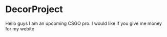 # DecorProject
Hello guys
I am an upcoming CSGO pro. I would like if you give me money for my webite
